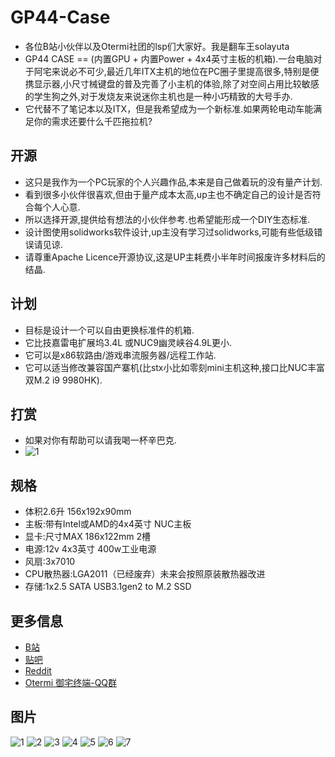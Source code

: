 # GP44-Case
* 各位B站小伙伴以及Otermi社团的lsp们大家好。我是翻车王solayuta 
* GP44 CASE == (内置GPU + 内置Power + 4x4英寸主板的机箱).一台电脑对于阿宅来说必不可少,最近几年ITX主机的地位在PC圈子里提高很多,特别是便携显示器,小尺寸械键盘的普及完善了小主机的体验,除了对空间占用比较敏感的学生狗之外,对于发烧友来说迷你主机也是一种小巧精致的大号手办.
* 它代替不了笔记本以及ITX，但是我希望成为一个新标准.如果两轮电动车能满足你的需求还要什么千匹拖拉机?

## 开源
* 这只是我作为一个PC玩家的个人兴趣作品,本来是自己做着玩的没有量产计划.
* 看到很多小伙伴很喜欢,但由于量产成本太高,up主也不确定自己的设计是否符合每个人心意.
* 所以选择开源,提供给有想法的小伙伴参考.也希望能形成一个DIY生态标准.
* 设计图使用solidworks软件设计,up主没有学习过solidworks,可能有些低级错误请见谅.
* 请尊重Apache Licence开源协议,这是UP主耗费小半年时间报废许多材料后的结晶.

## 计划
* 目标是设计一个可以自由更换标准件的机箱.
* 它比技嘉雷电扩展坞3.4L 或NUC9幽灵峡谷4.9L更小.
* 它可以是x86软路由/游戏串流服务器/远程工作站.
* 它可以适当修改兼容国产寨机(比stx小比如零刻mini主机这种,接口比NUC丰富 双M.2 i9 9980HK).

## 打赏
* 如果对你有帮助可以请我喝一杯辛巴克.
* ![1](Screenshots/pay.png)

## 规格
* 体积2.6升 156x192x90mm
* 主板:带有Intel或AMD的4x4英寸 NUC主板
* 显卡:尺寸MAX 186x122mm 2槽
* 电源:12v 4x3英寸 400w工业电源
* 风扇:3x7010
* CPU散热器:LGA2011（已经废弃）未来会按照原装散热器改进
* 存储:1x2.5 SATA USB3.1gen2 to M.2 SSD

## 更多信息
* [B站](https://www.bilibili.com/video/BV1M54y1r7a9)
* [贴吧](https://tieba.baidu.com/p/6889419268?red_tag=2137515648)
* [Reddit](https://www.reddit.com/r/intelnuc/comments/je420p/nuc_gpu_power_my_case/)
* [Otermi 御宅终端-QQ群](https://jq.qq.com/?_wv=1027&k=Fa0sCnyl)

## 图片
![1](Screenshots/main1.png)
![2](Screenshots/main2.png)
![3](Screenshots/main3.png)
![4](Screenshots/main4.png)
![5](Screenshots/main5.png)
![6](Screenshots/main6.jpg)
![7](Screenshots/main7.jpg)
